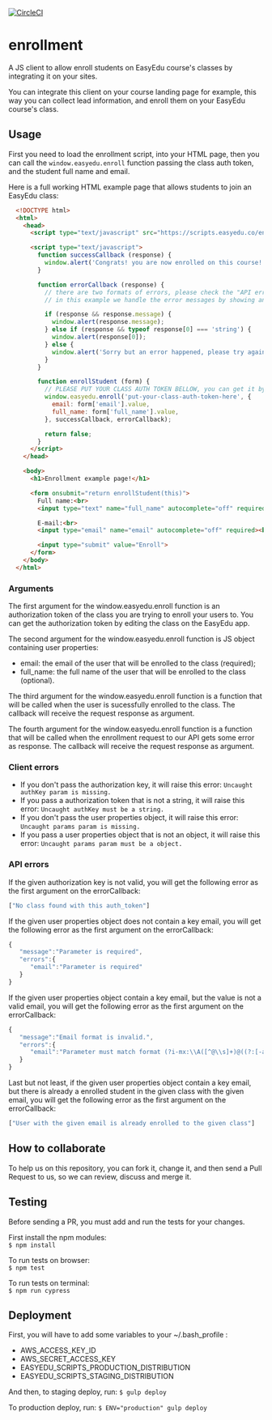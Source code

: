 [![CircleCI](https://circleci.com/gh/EasyEdu/enrollment.js/tree/master.svg?style=svg)](https://circleci.com/gh/EasyEdu/enrollment/tree/master)

# enrollment
A JS client to allow enroll students on EasyEdu course's classes by integrating it on your sites.  
  
You can integrate this client on your course landing page for example, this way you can collect lead information, and enroll them on your EasyEdu course's class.

## Usage

First you need to load the enrollment script, into your HTML page, then you can call the `window.easyedu.enroll` function passing the class auth token, and the student full name and email.

Here is a full working HTML example page that allows students to join an EasyEdu class:

```html
  <!DOCTYPE html>
  <html>
    <head>
      <script type="text/javascript" src="https://scripts.easyedu.co/enrollment.js"></script>

      <script type="text/javascript">
        function successCallback (response) {
          window.alert('Congrats! you are now enrolled on this course! Please check the access information, on your email.');
        }

        function errorCallback (response) {
          // there are two formats of errors, please check the "API errors" section bellow in this readme file to know more:
          // in this example we handle the error messages by showing an alert to the user, but feel free to customize it to your needs, like showing a more gracefully html error element, etc:

          if (response && response.message) {
            window.alert(response.message);
          } else if (response && typeof response[0] === 'string') {
            window.alert(response[0]);
          } else {
            window.alert('Sorry but an error happened, please try again!');
          }
        }

        function enrollStudent (form) {
          // PLEASE PUT YOUR CLASS AUTH TOKEN BELLOW, you can get it by editing the class, on the EasyEdu app.
          window.easyedu.enroll('put-your-class-auth-token-here', {
            email: form['email'].value,
            full_name: form['full_name'].value,
          }, successCallback, errorCallback);

          return false;
        }
      </script>
    </head>

    <body>
      <h1>Enrollment example page!</h1>

      <form onsubmit="return enrollStudent(this)">
        Full name:<br>
        <input type="text" name="full_name" autocomplete="off" required><br><br>

        E-mail:<br>
        <input type="email" name="email" autocomplete="off" required><br><br>

        <input type="submit" value="Enroll">
      </form>
    </body>
  </html>
  ```
  

### Arguments
The first argument for the window.easyedu.enroll function is an authorization token of the class you are trying to enroll your users to. You can get the authorization token by editing the class on the EasyEdu app.  

The second argument for the window.easyedu.enroll function is JS object containing user properties:  
* email: the email of the user that will be enrolled to the class (required);  
* full_name: the full name of the user that will be enrolled to the class (optional).

The third argument for the window.easyedu.enroll function is a function that will be called when the user is sucessfully enrolled to the class. The callback will receive the request response as argument.  

The fourth argument for the window.easyedu.enroll function is a function that will be called when the enrollment request to our API gets some error as response. The callback will receive the request response as argument.  

### Client errors
 * If you don't pass the authorization key, it will raise this error: `Uncaught authKey param is missing.`  
 * If you pass a authorization token that is not a string, it will raise this error: `Uncaught authKey must be a string.`  
 * If you don't pass the user properties object, it will raise this error: `Uncaught params param is missing.`  
 * If you pass a user properties object that is not an object, it will raise this error: `Uncaught params param must be a object.`


### API errors
If the given authorization key is not valid, you will get the following error as the first argument on the errorCallback:
```js
["No class found with this auth_token"]
```

If the given user properties object does not contain a key email, you will get the following error as the first argument on the errorCallback:
```js
{ 
   "message":"Parameter is required",
   "errors":{ 
      "email":"Parameter is required"
   }
}
```

If the given user properties object contain a key email, but the value is not a valid email, you will get the following error as the first argument on the errorCallback:
```js
{ 
   "message":"Email format is invalid.",
   "errors":{ 
      "email":"Parameter must match format (?i-mx:\\A([^@\\s]+)@((?:[-a-z0-9]+\\.)+[a-z]{2,})\\z)"
   }
}
```

Last but not least, if the given user properties object contain a key email, but there is already a enrolled student in the given class with the given email, you will get the following error as the first argument on the errorCallback:

```js
["User with the given email is already enrolled to the given class"]
```

## How to collaborate

To help us on this repository, you can fork it, change it, and then send a Pull Request to us, so we can review, discuss and merge it.

## Testing

Before sending a PR, you must add and run the tests for your changes.  

First install the npm modules:  
  `$ npm install`  

To run tests on browser:  
  `$ npm test`  

To run tests on terminal:  
  `$ npm run cypress`  

## Deployment
First, you will have to add some variables to your ~/.bash_profile :  
 * AWS_ACCESS_KEY_ID  
 * AWS_SECRET_ACCESS_KEY  
 * EASYEDU_SCRIPTS_PRODUCTION_DISTRIBUTION  
 * EASYEDU_SCRIPTS_STAGING_DISTRIBUTION  

And then, to staging deploy, run:
  `$ gulp deploy`

To production deploy, run:
  `$ ENV="production" gulp deploy`
